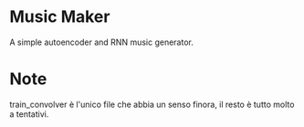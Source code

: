 # Music Maker
A simple autoencoder and RNN music generator.
# Note
train_convolver è l'unico file che abbia un senso finora, il resto è tutto molto a tentativi.

